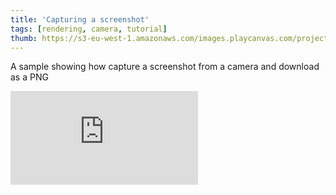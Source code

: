 ```yaml
---
title: 'Capturing a screenshot'
tags: [rendering, camera, tutorial]
thumb: https://s3-eu-west-1.amazonaws.com/images.playcanvas.com/projects/12/438437/35C2AB-image-75.jpg
---
```


A sample showing how capture a screenshot from a camera and download as a PNG
<div className="iframe-container">
    <iframe loading="lazy" src="https://playcanv.as/p/Qlf6YvOV/" title="Capturing a screenshot" webkitallowfullscreen="true" mozallowfullscreen="true" allow="autoplay" allowfullscreen="true" allowvr="" scrolling="no" frameborder="0"/>
</div>
